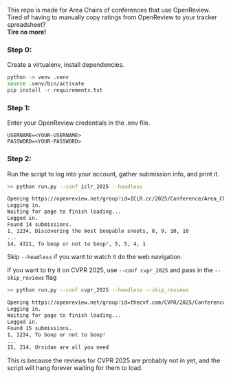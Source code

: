 This repo is made for Area Chairs of conferences that use OpenReview.  
Tired of having to manually copy ratings from OpenReview to your tracker spreadsheet?  
**Tire no more!**

### Step 0:
Create a virtualenv, install dependencies.
```bash
python -m venv .venv
source .venv/bin/activate
pip install -r requirements.txt
```

### Step 1:
Enter your OpenReview credentials in the .env file.
```
USERNAME=<YOUR-USERNAME>
PASSWORD=<YOUR-PASSWORD>
```

### Step 2: 
Run the script to log into your account, gather submission info, and print it.
```bash
>> python run.py --conf iclr_2025 --headless

Opening https://openreview.net/group?id=ICLR.cc/2025/Conference/Area_Chairs
Logging in.
Waiting for page to finish loading...
Logged in.
Found 14 submissions.
1, 1234, Discovering the most boopable snoots, 8, 9, 10, 10
...
14, 4321, To boop or not to boop?, 5, 5, 4, 1
```
Skip `--headless` if you want to watch it do the web navigation.

If you want to try it on CVPR 2025, use `--conf cvpr_2025` and pass in the `--skip_reviews` flag
```bash
>> python run.py --conf cvpr_2025 --headless --skip_reviews

Opening https://openreview.net/group?id=thecvf.com/CVPR/2025/Conference/Area_Chairs
Logging in.
Waiting for page to finish loading...
Logged in.
Found 15 submissions.
1, 1234, To boop or not to boop?
...
15, 214, Ursidae are all you need
```
This is because the reviews for CVPR 2025 are probably not in yet, and the script will hang forever waiting for them to load.
